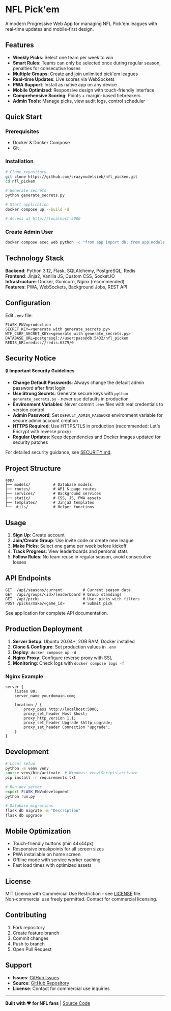 # NFL Pick'em

A modern Progressive Web App for managing NFL Pick'em leagues with real-time updates and mobile-first design.

## Features

- **Weekly Picks**: Select one team per week to win
- **Smart Rules**: Teams can only be selected once during regular season, penalties for consecutive losses
- **Multiple Groups**: Create and join unlimited pick'em leagues
- **Real-time Updates**: Live scores via WebSockets
- **PWA Support**: Install as native app on any device
- **Mobile Optimized**: Responsive design with touch-friendly interface
- **Comprehensive Scoring**: Points + margin-based tiebreakers
- **Admin Tools**: Manage picks, view audit logs, control scheduler

## Quick Start

### Prerequisites
- Docker & Docker Compose
- Git

### Installation

```bash
# Clone repository
git clone https://github.com/crazynudelsieb/nfl_pickem.git
cd nfl_pickem

# Generate secrets
python generate_secrets.py

# Start application
docker compose up --build -d

# Access at http://localhost:5000
```

### Create Admin User

```bash
docker compose exec web python -c "from app import db; from app.models import User; u = User.query.filter_by(username='YOUR_USERNAME').first(); u.is_admin = True; db.session.commit()"
```

## Technology Stack

**Backend**: Python 3.12, Flask, SQLAlchemy, PostgreSQL, Redis  
**Frontend**: Jinja2, Vanilla JS, Custom CSS, Socket.IO  
**Infrastructure**: Docker, Gunicorn, Nginx (recommended)  
**Features**: PWA, WebSockets, Background Jobs, REST API

## Configuration

Edit `.env` file:

```env
FLASK_ENV=production
SECRET_KEY=<generate with generate_secrets.py>
WTF_CSRF_SECRET_KEY=<generate with generate_secrets.py>
DATABASE_URL=postgresql://user:pass@db:5432/nfl_pickem
REDIS_URL=redis://redis:6379/0
```

## Security Notice

🔒 **Important Security Guidelines**

- **Change Default Passwords**: Always change the default admin password after first login
- **Use Strong Secrets**: Generate secure keys with `python generate_secrets.py` - never use defaults in production
- **Environment Variables**: Never commit `.env` files with real credentials to version control
- **Admin Password**: Set `DEFAULT_ADMIN_PASSWORD` environment variable for secure admin account creation
- **HTTPS Required**: Use HTTPS/TLS in production (recommended: Let's Encrypt with reverse proxy)
- **Regular Updates**: Keep dependencies and Docker images updated for security patches

For detailed security guidance, see [SECURITY.md](SECURITY.md).

## Project Structure

```
app/
├── models/          # Database models
├── routes/          # API & page routes
├── services/        # Background services
├── static/          # CSS, JS, PWA assets
├── templates/       # Jinja2 templates
└── utils/           # Helper functions
```

## Usage

1. **Sign Up**: Create account
2. **Join/Create Group**: Use invite code or create new league
3. **Make Picks**: Select one game per week before kickoff
4. **Track Progress**: View leaderboards and personal stats
5. **Follow Rules**: No team reuse in regular season, avoid consecutive losses

## API Endpoints

```
GET  /api/seasons/current         # Current season data
GET  /api/groups/<id>/leaderboard # Group standings
GET  /api/picks                   # User picks with filters
POST /picks/make/<game_id>        # Submit pick
```

See application for complete API documentation.

## Production Deployment

1. **Server Setup**: Ubuntu 20.04+, 2GB RAM, Docker installed
2. **Clone & Configure**: Set production values in `.env`
3. **Deploy**: `docker compose up -d`
4. **Nginx Proxy**: Configure reverse proxy with SSL
5. **Monitoring**: Check logs with `docker compose logs -f`

### Nginx Example

```nginx
server {
    listen 80;
    server_name yourdomain.com;
    
    location / {
        proxy_pass http://localhost:5000;
        proxy_set_header Host $host;
        proxy_http_version 1.1;
        proxy_set_header Upgrade $http_upgrade;
        proxy_set_header Connection "upgrade";
    }
}
```

## Development

```bash
# Local setup
python -m venv venv
source venv/bin/activate  # Windows: venv\Scripts\activate
pip install -r requirements.txt

# Run dev server
export FLASK_ENV=development
python run.py

# Database migrations
flask db migrate -m "Description"
flask db upgrade
```

## Mobile Optimization

- Touch-friendly buttons (min 44x44px)
- Responsive breakpoints for all screen sizes
- PWA installable on home screen
- Offline mode with service worker caching
- Fast load times with optimized assets

## License

MIT License with Commercial Use Restriction - see [LICENSE](LICENSE) file.  
Non-commercial use freely permitted. Contact for commercial licensing.

## Contributing

1. Fork repository
2. Create feature branch
3. Commit changes
4. Push to branch
5. Open Pull Request

## Support

- **Issues**: [GitHub Issues](https://github.com/crazynudelsieb/nfl_pickem/issues)
- **Source**: [GitHub Repository](https://github.com/crazynudelsieb/nfl_pickem)
- **License**: Contact for commercial use inquiries

---

**Built with ❤️ for NFL fans** | [Source Code](https://github.com/crazynudelsieb/nfl_pickem)
